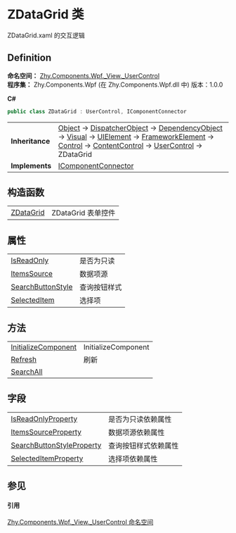 # ZDataGrid 类


ZDataGrid.xaml 的交互逻辑



## Definition
**命名空间：** <a href="N_Zhy_Components_Wpf__View__UserControl">Zhy.Components.Wpf._View._UserControl</a>  
**程序集：** Zhy.Components.Wpf (在 Zhy.Components.Wpf.dll 中) 版本：1.0.0

**C#**
``` C#
public class ZDataGrid : UserControl, IComponentConnector
```

<table><tr><td><strong>Inheritance</strong></td><td><a href="https://learn.microsoft.com/dotnet/api/system.object" target="_blank" rel="noopener noreferrer">Object</a>  →  <a href="https://learn.microsoft.com/dotnet/api/system.windows.threading.dispatcherobject" target="_blank" rel="noopener noreferrer">DispatcherObject</a>  →  <a href="https://learn.microsoft.com/dotnet/api/system.windows.dependencyobject" target="_blank" rel="noopener noreferrer">DependencyObject</a>  →  <a href="https://learn.microsoft.com/dotnet/api/system.windows.media.visual" target="_blank" rel="noopener noreferrer">Visual</a>  →  <a href="https://learn.microsoft.com/dotnet/api/system.windows.uielement" target="_blank" rel="noopener noreferrer">UIElement</a>  →  <a href="https://learn.microsoft.com/dotnet/api/system.windows.frameworkelement" target="_blank" rel="noopener noreferrer">FrameworkElement</a>  →  <a href="https://learn.microsoft.com/dotnet/api/system.windows.controls.control" target="_blank" rel="noopener noreferrer">Control</a>  →  <a href="https://learn.microsoft.com/dotnet/api/system.windows.controls.contentcontrol" target="_blank" rel="noopener noreferrer">ContentControl</a>  →  <a href="https://learn.microsoft.com/dotnet/api/system.windows.controls.usercontrol" target="_blank" rel="noopener noreferrer">UserControl</a>  →  ZDataGrid</td></tr>
<tr><td><strong>Implements</strong></td><td><a href="https://learn.microsoft.com/dotnet/api/system.windows.markup.icomponentconnector" target="_blank" rel="noopener noreferrer">IComponentConnector</a></td></tr>
</table>



## 构造函数
<table>
<tr>
<td><a href="M_Zhy_Components_Wpf__View__UserControl_ZDataGrid__ctor">ZDataGrid</a></td>
<td>ZDataGrid 表单控件</td></tr>
</table>

## 属性
<table>
<tr>
<td><a href="P_Zhy_Components_Wpf__View__UserControl_ZDataGrid_IsReadOnly">IsReadOnly</a></td>
<td>是否为只读</td></tr>
<tr>
<td><a href="P_Zhy_Components_Wpf__View__UserControl_ZDataGrid_ItemsSource">ItemsSource</a></td>
<td>数据项源</td></tr>
<tr>
<td><a href="P_Zhy_Components_Wpf__View__UserControl_ZDataGrid_SearchButtonStyle">SearchButtonStyle</a></td>
<td>查询按钮样式</td></tr>
<tr>
<td><a href="P_Zhy_Components_Wpf__View__UserControl_ZDataGrid_SelectedItem">SelectedItem</a></td>
<td>选择项</td></tr>
</table>

## 方法
<table>
<tr>
<td><a href="M_Zhy_Components_Wpf__View__UserControl_ZDataGrid_InitializeComponent">InitializeComponent</a></td>
<td>InitializeComponent</td></tr>
<tr>
<td><a href="M_Zhy_Components_Wpf__View__UserControl_ZDataGrid_Refresh">Refresh</a></td>
<td>刷新</td></tr>
<tr>
<td><a href="M_Zhy_Components_Wpf__View__UserControl_ZDataGrid_SearchAll">SearchAll</a></td>
<td> </td></tr>
</table>

## 字段
<table>
<tr>
<td><a href="F_Zhy_Components_Wpf__View__UserControl_ZDataGrid_IsReadOnlyProperty">IsReadOnlyProperty</a></td>
<td>是否为只读依赖属性</td></tr>
<tr>
<td><a href="F_Zhy_Components_Wpf__View__UserControl_ZDataGrid_ItemsSourceProperty">ItemsSourceProperty</a></td>
<td>数据项源依赖属性</td></tr>
<tr>
<td><a href="F_Zhy_Components_Wpf__View__UserControl_ZDataGrid_SearchButtonStyleProperty">SearchButtonStyleProperty</a></td>
<td>查询按钮样式依赖属性</td></tr>
<tr>
<td><a href="F_Zhy_Components_Wpf__View__UserControl_ZDataGrid_SelectedItemProperty">SelectedItemProperty</a></td>
<td>选择项依赖属性</td></tr>
</table>

## 参见


#### 引用
<a href="N_Zhy_Components_Wpf__View__UserControl">Zhy.Components.Wpf._View._UserControl 命名空间</a>  
